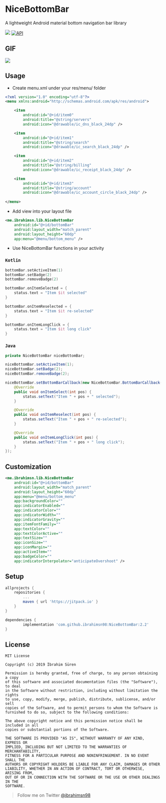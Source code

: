
# NiceBottomBar

A lightweight Android material bottom navigation bar library

[![](https://jitpack.io/v/ibrahimsn98/NiceBottomBar.svg)](https://jitpack.io/#ibrahimsn98/NiceBottomBar)
[![API](https://img.shields.io/badge/API-16%2B-brightgreen.svg?style=flat)](https://android-arsenal.com/api?level=16)

##  GIF

<img src="https://github.com/ibrahimsn98/NiceBottomBar/blob/master/art/gif.gif?raw=true"/>

## Usage

-    Create menu.xml under your res/menu/ folder
```xml
<?xml version="1.0" encoding="utf-8"?>
<menu xmlns:android="http://schemas.android.com/apk/res/android">

	<item
		android:id="@+id/item0"
		android:title="@string/servers"
		android:icon="@drawable/ic_dns_black_24dp" />

	<item
		android:id="@+id/item1"
		android:title="@string/search"
		android:icon="@drawable/ic_search_black_24dp" />

	<item
		android:id="@+id/item2"
		android:title="@string/billing"
		android:icon="@drawable/ic_receipt_black_24dp" />

	<item
		android:id="@+id/item3"
		android:title="@string/account"
		android:icon="@drawable/ic_account_circle_black_24dp" />
    
</menu>
```


- Add view into your layout file
```xml
<me.ibrahimsn.lib.NiceBottomBar
	android:id="@+id/bottomBar"
	android:layout_width="match_parent"
	android:layout_height="60dp"
	app:menu="@menu/bottom_menu" />
```


- Use NiceBottomBar functions in your activity

### `Kotlin`
```kotlin
bottomBar.setActiveItem(1)
bottomBar.setBadge(2)
bottomBar.removeBadge(2)

bottomBar.onItemSelected = {
    status.text = "Item $it selected"
}

bottomBar.onItemReselected = {
    status.text = "Item $it re-selected"
}

bottomBar.onItemLongClick = {
    status.text = "Item $it long click"
}
```

### `Java`
```java
private NiceBottomBar niceBottomBar;

niceBottomBar.setActiveItem(1);
niceBottomBar.setBadge(2);
niceBottomBar.removeBadge(2);

niceBottomBar.setBottomBarCallback(new NiceBottomBar.BottomBarCallback() {
	@Override
	public void onItemSelect(int pos) {
		status.setText("Item " + pos + " selected");
	}

	@Override
	public void onItemReselect(int pos) {
		status.setText("Item " + pos + " re-selected");
	}

	@Override
	public void onItemLongClick(int pos) {
		status.setText("Item " + pos + " long click");
	}
});
```

## Customization

```xml
<me.ibrahimsn.lib.NiceBottomBar
	android:id="@+id/bottomBar"
	android:layout_width="match_parent"
	android:layout_height="60dp"
	app:menu="@menu/bottom_menu"
	app:backgroundColor=""
	app:indicatorEnabled=""
	app:indicatorColor=""
	app:indicatorWidth=""
	app:indicatorGravity=""
	app:itemFontFamily=""
	app:textColor=""
	app:textColorActive=""
	app:textSize=""
	app:iconSize=""
	app:iconMargin=""
	app:activeItem=""
	app:badgeColor=""
	app:indicatorInterpolator="anticipateOvershoot" />
```


## Setup

```gradle
allprojects {
	repositories {
		...
		maven { url 'https://jitpack.io' }
	}
}

dependencies {
        implementation 'com.github.ibrahimsn98:NiceBottomBar:2.2'
}
```


## License

```
MIT License

Copyright (c) 2019 İbrahim Süren

Permission is hereby granted, free of charge, to any person obtaining a copy
of this software and associated documentation files (the "Software"), to deal
in the Software without restriction, including without limitation the rights
to use, copy, modify, merge, publish, distribute, sublicense, and/or sell
copies of the Software, and to permit persons to whom the Software is
furnished to do so, subject to the following conditions:

The above copyright notice and this permission notice shall be included in all
copies or substantial portions of the Software.

THE SOFTWARE IS PROVIDED "AS IS", WITHOUT WARRANTY OF ANY KIND, EXPRESS OR
IMPLIED, INCLUDING BUT NOT LIMITED TO THE WARRANTIES OF MERCHANTABILITY,
FITNESS FOR A PARTICULAR PURPOSE AND NONINFRINGEMENT. IN NO EVENT SHALL THE
AUTHORS OR COPYRIGHT HOLDERS BE LIABLE FOR ANY CLAIM, DAMAGES OR OTHER
LIABILITY, WHETHER IN AN ACTION OF CONTRACT, TORT OR OTHERWISE, ARISING FROM,
OUT OF OR IN CONNECTION WITH THE SOFTWARE OR THE USE OR OTHER DEALINGS IN THE
SOFTWARE.
```


> Follow me on Twitter [@ibrahimsn98](https://twitter.com/ibrahimsn98)